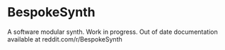 # BespokeSynth
A software modular synth. Work in progress. Out of date documentation available at reddit.com/r/BespokeSynth
